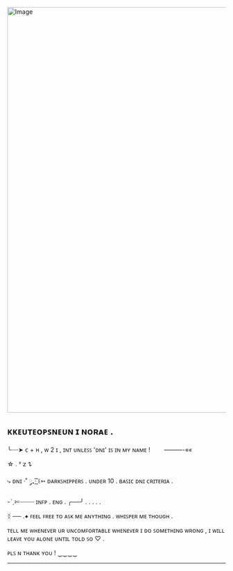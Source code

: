 <img width="1911" height="935" alt="Image" src="https://github.com/user-attachments/assets/8c7da14b-9211-4d64-850f-a0fb60ca82c6" />

ᴋᴋᴇᴜᴛᴇᴏᴘꜱɴᴇᴜɴ ɪ ɴᴏʀᴀᴇ .
--------------------------
 ╰┈┈➤ ᴄ + ʜ , ᴡ 2 ɪ , ɪɴᴛ ᴜɴʟᴇꜱꜱ 'ᴅɴɪ' ɪꜱ ɪɴ ᴍʏ ɴᴀᴍᴇ ! 　　———-««

☆  .  ᶻ 𝗓 𐰁


⤷ ᴅɴɪ ·˚ ༘₊· ͟͟͞͞꒰➳ ᴅᴀʀᴋꜱʜɪᴘᴘᴇʀꜱ . ᴜɴᴅᴇʀ 10 . ʙᴀꜱɪᴄ ᴅɴɪ ᴄʀɪᴛᴇʀɪᴀ .

-ˋˏ✄┈┈┈┈ ɪɴꜰᴘ .  ᴇɴɢ . ╭──╯ . . . . .

ᛝ ── .✦ ꜰᴇᴇʟ ꜰʀᴇᴇ ᴛᴏ ᴀꜱᴋ ᴍᴇ ᴀɴʏᴛʜɪɴɢ . ᴡʜɪꜱᴘᴇʀ ᴍᴇ ᴛʜᴏᴜɢʜ . 

ᴛᴇʟʟ ᴍᴇ ᴡʜᴇɴᴇᴠᴇʀ ᴜʀ ᴜɴᴄᴏᴍꜰᴏʀᴛᴀʙʟᴇ ᴡʜᴇɴᴇᴠᴇʀ ɪ ᴅᴏ ꜱᴏᴍᴇᴛʜɪɴɢ ᴡʀᴏɴɢ , ɪ ᴡɪʟʟ ʟᴇᴀᴠᴇ ʏᴏᴜ ᴀʟᴏɴᴇ ᴜɴᴛɪʟ ᴛᴏʟᴅ ꜱᴏ ♡ . 

ᴘʟꜱ ɴ ᴛʜᴀɴᴋ ʏᴏᴜ ! ‿‿‿‿

--------------------------

